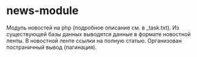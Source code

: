 # news-module
Модуль новостей на php (подробное описание см. в _task.txt).
Из существующей базы данных выводятся данные в формате новостной ленты. В новостной ленте ссылки на полную статью. Организован постраничный вывод (пагинация).
